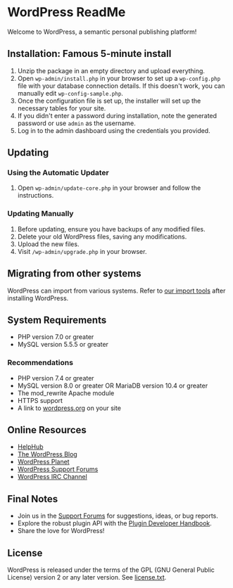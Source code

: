 # WordPress ReadMe

Welcome to WordPress, a semantic personal publishing platform!

## Installation: Famous 5-minute install

1. Unzip the package in an empty directory and upload everything.
2. Open `wp-admin/install.php` in your browser to set up a `wp-config.php` file with your database connection details. If this doesn't work, you can manually edit `wp-config-sample.php`.
3. Once the configuration file is set up, the installer will set up the necessary tables for your site.
4. If you didn't enter a password during installation, note the generated password or use `admin` as the username.
5. Log in to the admin dashboard using the credentials you provided.

## Updating

### Using the Automatic Updater

1. Open `wp-admin/update-core.php` in your browser and follow the instructions.

### Updating Manually

1. Before updating, ensure you have backups of any modified files.
2. Delete your old WordPress files, saving any modifications.
3. Upload the new files.
4. Visit `/wp-admin/upgrade.php` in your browser.

## Migrating from other systems

WordPress can import from various systems. Refer to [our import tools](wp-admin/import.php) after installing WordPress.

## System Requirements

- PHP version 7.0 or greater
- MySQL version 5.5.5 or greater

### Recommendations

- PHP version 7.4 or greater
- MySQL version 8.0 or greater OR MariaDB version 10.4 or greater
- The mod_rewrite Apache module
- HTTPS support
- A link to [wordpress.org](https://wordpress.org) on your site

## Online Resources

- [HelpHub](https://wordpress.org/documentation/)
- [The WordPress Blog](https://wordpress.org/news/)
- [WordPress Planet](https://planet.wordpress.org/)
- [WordPress Support Forums](https://wordpress.org/support/forums/)
- [WordPress IRC Channel](https://web.libera.chat/#wordpress)

## Final Notes

- Join us in the [Support Forums](https://wordpress.org/support/forums/) for suggestions, ideas, or bug reports.
- Explore the robust plugin API with the [Plugin Developer Handbook](https://developer.wordpress.org/plugins/).
- Share the love for WordPress!

## License

WordPress is released under the terms of the GPL (GNU General Public License) version 2 or any later version. See [license.txt](license.txt).
